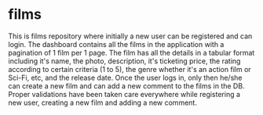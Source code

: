 # films
This is films repository where initially a new user can be registered and can login. The dashboard contains all the films in the application with a pagination of 1 film per 1 page. The film has all the details in a tabular format including it's name, the photo, description, it's ticketing price, the rating according to certain criteria (1 to 5), the genre whether it's an action film or Sci-Fi, etc, and the release date. Once the user logs in, only then he/she can create a new film and can add a new comment to the films in the DB. Proper validations have been taken care everywhere while registering a new user, creating a new film and adding a new comment.
